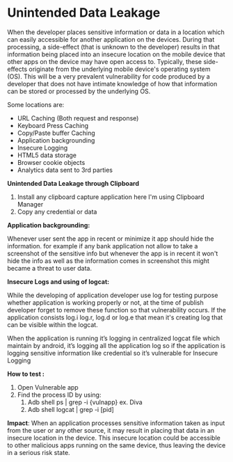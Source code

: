 # **Unintended Data Leakage**

When the developer places sensitive information or data in a location which can easily accessible for another application on the devices. During that processing, a side-effect (that is unknown to the developer) results in that information being placed into an insecure location on the mobile device that other apps on the device may have open access to. Typically, these side-effects originate from the underlying mobile device's operating system (OS). This will be a very prevalent vulnerability for code produced by a developer that does not have intimate knowledge of how that information can be stored or processed by the underlying OS.

Some locations are:

* URL Caching (Both request and response)
* Keyboard Press Caching
* Copy/Paste buffer Caching
* Application backgrounding
* Insecure Logging
* HTML5 data storage
* Browser cookie objects
* Analytics data sent to 3rd parties

**Unintended Data Leakage through Clipboard**

1. Install any clipboard capture application here I'm using Clipboard Manager
2. Copy any credential or data

**Application backgrounding:**

Whenever user sent the app in recent or minimize it app should hide the information. for example if any bank application not allow to take a screenshot of the sensitive info but whenever the app is in recent it won't hide the info as well as the information comes in screenshot this might became a threat to user data.

**Insecure Logs and using of logcat:**

While the developing of application developer use log for testing purpose whether application is working properly or not, at the time of publish developer forget to remove these function so that vulnerability occurs. If the application consists log.i log.r, log.d or log.e that mean it's creating log that can be visible within the logcat.

When the application is running it’s logging in centralized logcat file which maintain by android, it’s logging all the application log so if the application is logging sensitive information like credential so it’s vulnerable for Insecure Logging

**How to test :**

1. Open Vulnerable app
2. Find the process ID by using:
   1. Adb shell ps | grep -i {vulnapp} ex. Diva
   2. Adb shell logcat | grep -i \[pid]

**Impact**: When an application processes sensitive information taken as input from the user or any other source, it may result in placing that data in an insecure location in the device. This insecure location could be accessible to other malicious apps running on the same device, thus leaving the device in a serious risk state.
